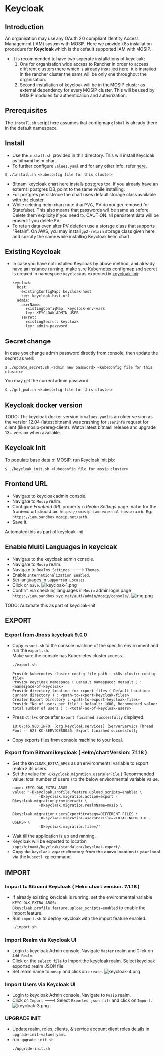 # Keycloak

## Introduction
An organisation may use any OAuth 2.0 compliant Identity Access Management (IAM) system with MOSIP.  Here we provide k8s installation procedure for **Keycloak** which is the default supported IAM with MOSIP.

- It is recommended to have two seperate installations of keycloak;
  1. One for organisation wide access to Rancher in order to access different clusters there which is already installed [here](../../rancher/keycloak/README.md). It is installed in the rancher cluster the same will be only one throughout the organisation.
  1. Second installation of keycloak will be in the MOSIP cluster as external dependency for every MOSIP cluster. This will be used by MOSIP modules for authentication and authorization.

## Prerequisites
The `install.sh` script here assumes that configmap `global` is already there in the default namespace. 

## Install
* Use the `install.sh` provided in this directory. This will install Keycloak as bitnami helm chart. 
* To further configure `values.yaml` and for any other info, refer [here](https://github.com/bitnami/charts/tree/master/bitnami/keycloak). 
```
$ ./install.sh <kubeconfig file for this cluster>
```
* Bitnami keycloak chart here installs postgres too.  If you already have an external postgres DB, point to the same while installing.
* For postgres persistence the chart uses default storage class available with the cluster.
* While deleting helm chart note that PVC, PV do not get removed for Statefulset. This also means that passwords will be same as before. Delete them explicity if you need to. CAUTION: all persistent data will be erased if you delete PV.
* To retain data even after PV deletion use a storage class that supports "Retain".  On AWS, you may install `gp2-retain` storage class given here and specify the same while installing Keycloak helm chart.

## Existing Keycloak
* In case you have not installed Keycloak by above method, and already have an instance running, make sure Kubernetes configmap and secret is created in namespace `keycloak` as expected in [keycloak-init](https://github.com/mosip/mosip-helm/blob/develop/charts/keycloak-init/values.yaml):
  ```
  keycloak:
    host:
      existingConfigMap: keycloak-host
      key: keycloak-host-url
    admin:
      userName:
        existingConfigMap: keycloak-env-vars
        key: KEYCLOAK_ADMIN_USER
      secret:
        existingSecret: keycloak
        key: admin-password
  ```

## Secret change
In case you change admin password directly from console, then update the secret as well:
```
$ ./update_secret.sh <admin new password> <kubeconfig file for this cluster>
```
You may get the current admin password:
```
$ ./get_pwd.sh <kubeconfig file for this cluster>
```

## Keycloak docker version
TODO: The keycloak docker version in `values.yaml` is an older version as the version 12.04 (latest bitnami) was crashing for `userinfo` request for client (like mosip-prereg-client). Watch latest bitnami release and upgrade 13+ version when available.

## Keycloak Init
To populate base data of MOSIP, run Keycloak Init job:
```
$ ./keycloak_init.sh <kubeconfig file for mosip cluster>
```

## Frontend URL
- Navigate to keycloak admin console.
- Navigate to `Mosip` realm.
- Configure *Frontend URL* property in *Realm Settings* page. Value for the frontend url should be: `https://<mosip-iam-external-host>/auth`. Eg: `https://iam.sandbox.mosip.net/auth`.
- Save it.

Automated this as part of keycloak-init

## Enable Multi Languages in keycloak
- Navigate to the keycloak admin console.
- Navigate to `Mosip` realm.
- Navigate to `Realms Settings` ----> `Themes`.
- Enable `Internationalization Enabled`.
- Set languages in `Supported Locales`.
- Click on `Save`.
  ![keycloak-1.png](../../docs/images/keycloak-1.png)
- Confirm via checking languages in `Mosip` admin login page `https://iam.sandbox.xyz.net/auth/admin/mosip/console/`.
  ![img.png](../../docs/images/keycloak-2.png)

TODO: Automate this as part of keycloak-init

## EXPORT 

### Export from Jboss keycloak 9.0.0

* Copy `export.sh` to the console machine of the specific environment and run the `export.sh`. <br>
  Make sure the console has Kubernetes cluster access.
  ```sh
  ./export.sh
  ```
  ```
  Provide kubernetes cluster config file path : <k8s-cluster-config-file>
  Provide keycloak namespace ( Default namespace: default ) : <namespace-of-keycloak>
  Provide directory location for export files ( Default Location: current directory ) : <path-to-export-keycloak-files>
  Created Export Directory : <path-to-export-keycloak-files>
  Provide "No of users per file" ( Default: 1000, Recommended value: total number of users ) : <total-no-of-keycloak-users>
  ```
* Press `ctrl+c` once after `Export finished successfully` displayed.
  ```
  18:07:06,903 INFO  [org.keycloak.services] (ServerService Thread Pool -- 62) KC-SERVICES0035: Export finished successfully
  ```
* Copy exports files from console machine to your local.

### Export from Bitnami keycloak ( Helm/chart Version: 7.1.18 )
* Set the  `KEYCLOAK_EXTRA_ARGS` as an environmental variable to export realm & its users.
* Set the value for `-Dkeycloak.migration.usersPerFile` ( Recommended value: total number of users ) to the below environmental variable value.
  ```
  name: KEYCLOAK_EXTRA_ARGS
  value: '-Dkeycloak.profile.feature.upload_scripts=enabled \
              -Dkeycloak.migration.action=export -Dkeycloak.migration.provider=dir \
              -Dkeycloak.migration.realmName=mosip \
              -Dkeycloak.migration.usersExportStrategy=DIFFERENT_FILES \
              -Dkeycloak.migration.usersPerFile=<TOTAL-NUMBER-OF-USERS> \
              -Dkeycloak.migration.file=/'
  ```
* Wait till the application is up and running.
* Keycloak will be exported to location `/opt/bitnami/keycloak/standalone/keycloak-export/`.
* Copy the `keycloak-export` directory from the above location to your local via the `kubectl cp` command.

## IMPORT

### Import to Bitnami Keycloak ( Helm chart version: 7.1.18 )
* If already existing keycloak is running, set the environmental variable `KEYCLOAK_EXTRA_ARGS=-Dkeycloak.profile.feature.upload_scripts=enabled` to enable the import feature.
* Run `import.sh` to deploy keycloak with the import feature enabled.
  ```sh
  ./import.sh
  ```

### Import Realm via Keycloak UI
* Login to keycloak Admin console, Navigate `Master` realm and Click on `Add Realm`.
* Click on the `select file` to Import the keycloak realm. Select keycloak exported realm JSON file.
* Set realm name to `mosip` and click on `create`.
  ![keycloak-4.png](../../docs/images/keycloak-4.png)

### Import Users via Keycloak UI
* Login to keycloak Admin console, Navigate to `Mosip` realm.
* Click on `Import` ---> Select `Exported json file` and click on `Import`.
  ![keycloak-3.png](../../docs/images/keycloak-3.png)

### UPGRADE INIT

* Update realm, roles, clients, & service account client roles details in `upgrade-init-values.yaml`.
* run `upgrade-init.sh`
  ```sh
  ./upgrade-init.sh
  ```
